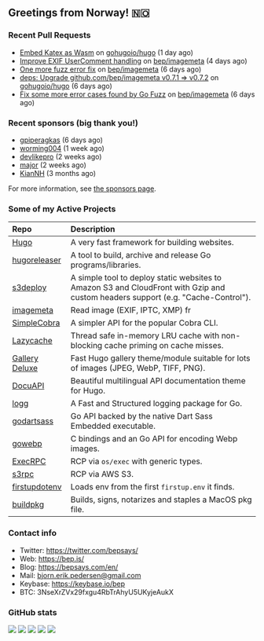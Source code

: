 ## Greetings from Norway! 🇳🇴

### Recent Pull Requests

- [Embed Katex as Wasm](https://github.com/gohugoio/hugo/pull/12679) on [gohugoio/hugo](https://github.com/gohugoio/hugo) (1 day ago)
- [Improve EXIF UserComment handling](https://github.com/bep/imagemeta/pull/27) on [bep/imagemeta](https://github.com/bep/imagemeta) (4 days ago)
- [One more fuzz error fix](https://github.com/bep/imagemeta/pull/26) on [bep/imagemeta](https://github.com/bep/imagemeta) (6 days ago)
- [deps: Upgrade github.com/bep/imagemeta v0.7.1 =&gt; v0.7.2](https://github.com/gohugoio/hugo/pull/12674) on [gohugoio/hugo](https://github.com/gohugoio/hugo) (6 days ago)
- [Fix some more error cases found by Go Fuzz](https://github.com/bep/imagemeta/pull/25) on [bep/imagemeta](https://github.com/bep/imagemeta) (6 days ago)

### Recent sponsors (big thank you!)

- [gpiperagkas](https://github.com/gpiperagkas) (6 days ago)
- [worming004](https://github.com/worming004) (1 week ago)
- [devlikepro](https://github.com/devlikepro) (2 weeks ago)
- [major](https://github.com/major) (2 weeks ago)
- [KianNH](https://github.com/KianNH) (3 months ago)

For more information, see [the sponsors page](https://github.com/sponsors/bep/).

### Some of my Active Projects

| Repo  | Description |
| :---------------------------------------- | :------------------------------------------- |
| [Hugo](https://github.com/gohugoio/hugo)|A very fast framework for building websites. |
| [hugoreleaser](https://github.com/gohugoio/hugoreleaser)| A tool to build, archive and release Go programs/libraries.  |
| [s3deploy](https://github.com/bep/s3deploy)| A simple tool to deploy static websites to Amazon S3 and CloudFront with Gzip and custom headers support (e.g. "Cache-Control").|
| [imagemeta](https://github.com/bep/imagemeta)| Read image (EXIF, IPTC, XMP) fr|
| [SimpleCobra](https://github.com/bep/simplecobra)|A simpler API for the popular Cobra CLI.|
| [Lazycache](https://github.com/bep/lazycache)| Thread safe in-memory LRU cache with non-blocking cache priming on cache misses.  |
| [Gallery Deluxe](https://github.com/bep/gallerydeluxe)|Fast Hugo gallery theme/module suitable for lots of images (JPEG, WebP, TIFF, PNG).|
| [DocuAPI](https://github.com/bep/docuapi)| Beautiful multilingual API documentation theme for Hugo.  |
| [logg](https://github.com/bep/logg)| A Fast and Structured logging package for Go.  |
| [godartsass](https://github.com/bep/godartsass)| Go API backed by the native Dart Sass Embedded executable. |
| [gowebp](https://github.com/bep/gowebp)|C bindings and an Go API for encoding Webp images. |
| [ExecRPC](https://github.com/bep/execrpc)|RCP via `os/exec` with generic types.  |
| [s3rpc](https://github.com/bep/s3rpc)|RCP via AWS S3.|
| [firstupdotenv](https://github.com/bep/firstupdotenv)|Loads env from the first `firstup.env` it finds. |
| [buildpkg](https://github.com/bep/buildpkg)| Builds, signs, notarizes and staples a MacOS pkg file. |

### Contact info
- Twitter: https://twitter.com/bepsays/
- Web: https://bep.is/
- Blog: https://bepsays.com/en/
- Mail: bjorn.erik.pedersen@gmail.com
- Keybase: https://keybase.io/bep
- BTC: 3NseXrZVx29fxgu4RbTrAhyU5UKyjeAukX


### GitHub stats

![](https://github-profile-summary-cards.vercel.app/api/cards/profile-details?username=bep&theme=github)
![](https://github-profile-summary-cards.vercel.app/api/cards/repos-per-language?username=bep&theme=github)
![](https://github-profile-summary-cards.vercel.app/api/cards/most-commit-language?username=bep&theme=github)
![](https://github-profile-summary-cards.vercel.app/api/cards/stats?username=bep&theme=github)
![](https://github-profile-summary-cards.vercel.app/api/cards/productive-time?username=bep&theme=github)
